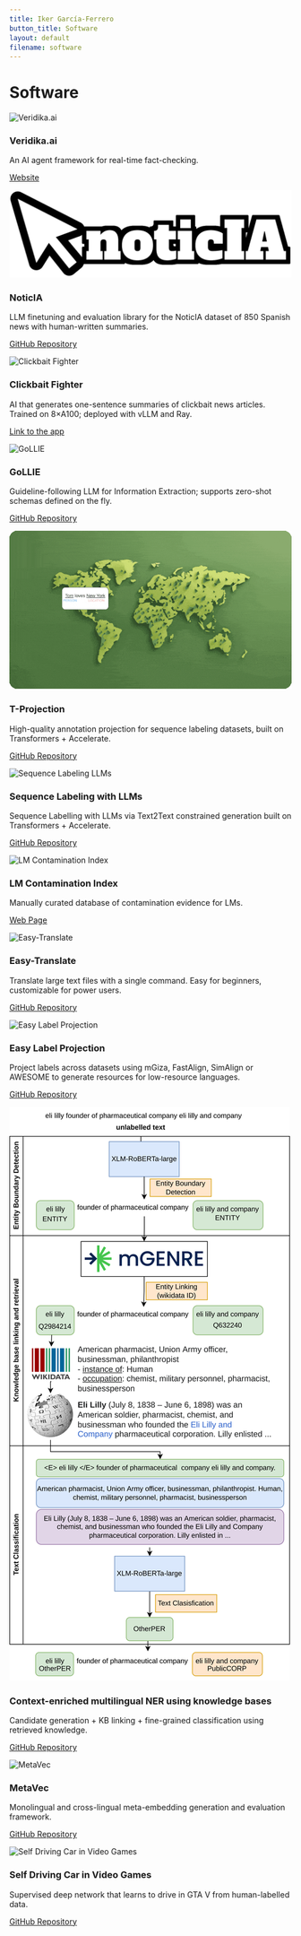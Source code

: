 ```yaml
---
title: Iker García-Ferrero
button_title: Software
layout: default
filename: software
---
```


# Software

<div class="grid">
  <div class="card">
    <img class="card-img wide" src="https://veridika.ai/logo.webp" alt="Veridika.ai">
    <div class="card-content">
      <h3 class="card-title">Veridika.ai</h3>
      <p>An AI agent framework for real-time fact-checking.</p>
      <p><a href="https://veridika.ai/">Website</a></p>
    </div>
  </div>

  <div class="card">
    <img class="card-img wide" src="https://github.com/ikergarcia1996/NoticIA/blob/main/assets/logo.png?raw=true" alt="NoticIA">
    <div class="card-content">
      <h3 class="card-title">NoticIA</h3>
      <p>LLM finetuning and evaluation library for the NoticIA dataset of 850 Spanish news with human-written summaries.</p>
      <p><a href="https://github.com/ikergarcia1996/NoticIA">GitHub Repository</a></p>
    </div>
  </div>

  <div class="card">
    <img class="card-img wide" src="https://huggingface.co/spaces/Iker/ClickbaitFighter/resolve/main/logo2.png" alt="Clickbait Fighter">
    <div class="card-content">
      <h3 class="card-title">Clickbait Fighter</h3>
      <p>AI that generates one-sentence summaries of clickbait news articles. Trained on 8×A100; deployed with vLLM and Ray.</p>
      <p><a href="https://iker-clickbaitfighter.hf.space/">Link to the app</a></p>
    </div>
  </div>

  <div class="card">
    <img class="card-img wide" src="https://github.com/hitz-zentroa/GoLLIE/raw/main/assets/GoLLIE.png" alt="GoLLIE">
    <div class="card-content">
      <h3 class="card-title">GoLLIE</h3>
      <p>Guideline-following LLM for Information Extraction; supports zero-shot schemas defined on the fly.</p>
      <p><a href="https://github.com/hitz-zentroa/GoLLIE">GitHub Repository</a></p>
    </div>
  </div>

  <div class="card">
    <img class="card-img wide" src="https://github.com/ikergarcia1996/T-Projection/raw/main/images/demo.gif" alt="T-Projection">
    <div class="card-content">
      <h3 class="card-title">T-Projection</h3>
      <p>High-quality annotation projection for sequence labeling datasets, built on Transformers + Accelerate.</p>
      <p><a href="https://github.com/ikergarcia1996/T-Projection">GitHub Repository</a></p>
    </div>
  </div>

  <div class="card">
    <img class="card-img wide" src="https://github.com/ikergarcia1996/Sequence-Labeling-LLMs/raw/main/resources/ConstrainedDecoding.gif" alt="Sequence Labeling LLMs">
    <div class="card-content">
      <h3 class="card-title">Sequence Labeling with LLMs</h3>
      <p>Sequence Labelling with LLMs via Text2Text constrained generation built on Transformers + Accelerate.</p>
      <p><a href="https://github.com/ikergarcia1996/Sequence-Labeling-LLMs">GitHub Repository</a></p>
    </div>
  </div>

  <div class="card">
    <img class="card-img wide" src="https://img.shields.io/badge/-Contaminated%20-red" alt="LM Contamination Index">
    <div class="card-content">
      <h3 class="card-title">LM Contamination Index</h3>
      <p>Manually curated database of contamination evidence for LMs.</p>
      <p><a href="https://hitz-zentroa.github.io/lm-contamination/">Web Page</a></p>
    </div>
  </div>

  <div class="card">
    <img class="card-img wide" src="https://github.com/ikergarcia1996/Easy-Translate/raw/main/images/title.png" alt="Easy-Translate">
    <div class="card-content">
      <h3 class="card-title">Easy-Translate</h3>
      <p>Translate large text files with a single command. Easy for beginners, customizable for power users.</p>
      <p><a href="https://github.com/ikergarcia1996/Easy-Translate">GitHub Repository</a></p>
    </div>
  </div>

  <div class="card">
    <img class="card-img wide" src="https://github.com/ikergarcia1996/Easy-Label-Projection/raw/main/github_images/tittle.png" alt="Easy Label Projection">
    <div class="card-content">
      <h3 class="card-title">Easy Label Projection</h3>
      <p>Project labels across datasets using mGiza, FastAlign, SimAlign or AWESOME to generate resources for low-resource languages.</p>
      <p><a href="https://github.com/ikergarcia1996/Easy-Label-Projection">GitHub Repository</a></p>
    </div>
  </div>

  <div class="card">
    <img class="card-img wide" src="https://github.com/ikergarcia1996/Context-enriched-NER/raw/main/images/Overview.png" alt="Context-enriched NER">
    <div class="card-content">
      <h3 class="card-title">Context-enriched multilingual NER using knowledge bases</h3>
      <p>Candidate generation + KB linking + fine-grained classification using retrieved knowledge.</p>
      <p><a href="https://github.com/ikergarcia1996/Context-enriched-NER">GitHub Repository</a></p>
    </div>
  </div>

  <div class="card">
    <img class="card-img wide" src="https://www.ruder.io/content/images/size/w2000/2016/04/word_embeddings_colah.png" alt="MetaVec">
    <div class="card-content">
      <h3 class="card-title">MetaVec</h3>
      <p>Monolingual and cross-lingual meta-embedding generation and evaluation framework.</p>
      <p><a href="https://github.com/ikergarcia1996/MetaVec">GitHub Repository</a></p>
    </div>
  </div>

  <div class="card">
    <img class="card-img wide" src="https://github.com/ikergarcia1996/Self-Driving-Car-in-Video-Games/raw/master/github_images/demo.gif" alt="Self Driving Car in Video Games">
    <div class="card-content">
      <h3 class="card-title">Self Driving Car in Video Games</h3>
      <p>Supervised deep network that learns to drive in GTA V from human-labelled data.</p>
      <p><a href="https://github.com/ikergarcia1996/Self-Driving-Car-in-Video-Games">GitHub Repository</a></p>
    </div>
  </div>
</div>
